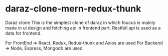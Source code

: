 # daraz-clone-mern-redux-thunk
Daraz clone
This is the simplest clone of daraz in which foucus is mainly made in ui design and fetching api in frontend part.
Restfull api is used as a data for frontend.

For FrontEnd => React, Redux, Redux-thunk and Axios are used
For Backend => Node, Express, Mongodb are used

